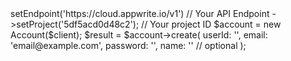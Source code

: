 <?php

use Appwrite\Client;
use Appwrite\Services\Account;

$client = (new Client())
    ->setEndpoint('https://cloud.appwrite.io/v1') // Your API Endpoint
    ->setProject('5df5acd0d48c2'); // Your project ID

$account = new Account($client);

$result = $account->create(
    userId: '<USER_ID>',
    email: 'email@example.com',
    password: '',
    name: '<NAME>' // optional
);